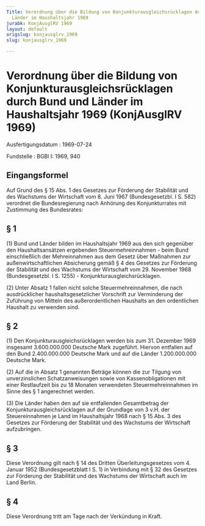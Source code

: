 ```yaml
---
Title: Verordnung über die Bildung von Konjunkturausgleichsrücklagen durch Bund und
  Länder im Haushaltsjahr 1969
jurabk: KonjAusglRV 1969
layout: default
origslug: konjausglrv_1969
slug: konjausglrv_1969

---
```


# Verordnung über die Bildung von Konjunkturausgleichsrücklagen durch Bund und Länder im Haushaltsjahr 1969 (KonjAusglRV 1969)

Ausfertigungsdatum
:   1969-07-24

Fundstelle
:   BGBl I: 1969, 940

## Eingangsformel

Auf Grund des § 15 Abs. 1 des Gesetzes zur Förderung der Stabilität
und des Wachstums der Wirtschaft vom 8. Juni 1967 (Bundesgesetzbl. I
S. 582) verordnet die Bundesregierung nach Anhörung des
Konjunkturrates mit Zustimmung des Bundesrates:

## § 1

(1) Bund und Länder bilden im Haushaltsjahr 1969 aus den sich
gegenüber den Haushaltsansätzen ergebenden Steuermehreinnahmen - beim
Bund einschließlich der Mehreinnahmen aus dem Gesetz über Maßnahmen
zur außenwirtschaftlichen Absicherung gemäß § 4 des Gesetzes zur
Förderung der Stabilität und des Wachstums der Wirtschaft vom 29.
November 1968 (Bundesgesetzbl. I S. 1255) -
Konjunkturausgleichsrücklagen.

(2) Unter Absatz 1 fallen nicht solche Steuermehreinnahmen, die nach
ausdrücklicher haushaltsgesetzlicher Vorschrift zur Verminderung der
Zuführung von Mitteln des außerordentlichen Haushalts an den
ordentlichen Haushalt zu verwenden sind.

## § 2

(1) Den Konjunkturausgleichsrücklagen werden bis zum 31. Dezember 1969
insgesamt 3.600.000.000 Deutsche Mark zugeführt. Hiervon entfallen auf
den Bund 2.400.000.000 Deutsche Mark und auf die Länder 1.200.000.000
Deutsche Mark.

(2) Auf die in Absatz 1 genannten Beträge können die zur Tilgung von
unverzinslichen Schatzanweisungen sowie von Kassenobligationen mit
einer Restlaufzeit bis zu 18 Monaten verwendeten Steuermehreinnahmen
im Sinne des § 1 angerechnet werden.

(3) Die Länder haben den auf sie entfallenden Gesamtbetrag der
Konjunkturausgleichsrücklagen auf der Grundlage von 3 v.H. der
Steuereinnahmen je Land im Haushaltsjahr 1968 nach § 15 Abs. 3 des
Gesetzes zur Förderung der Stabilität und des Wachstums der Wirtschaft
aufzubringen.

## § 3

Diese Verordnung gilt nach § 14 des Dritten Überleitungsgesetzes vom
4\. Januar 1952 (Bundesgesetzblatt I S. 1) in Verbindung mit § 32 des
Gesetzes zur Förderung der Stabilität und des Wachstums der Wirtschaft
auch im Land Berlin.

## § 4

Diese Verordnung tritt am Tage nach der Verkündung in Kraft.

